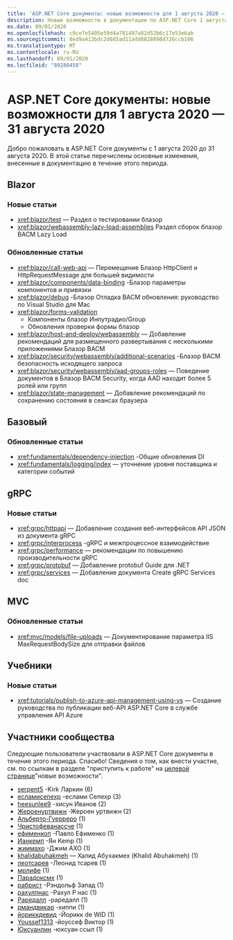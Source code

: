 ```yaml
---
title: 'ASP.NET Core документы: новые возможности для 1 августа 2020 — 31 августа 2020'
description: Новые возможности в документации по ASP.NET Core 1 августа 2020 — 31 августа 2020.
ms.date: 09/01/2020
ms.openlocfilehash: c9ce7e5405e59d4a781497a82d52b6c17e53e6ab
ms.sourcegitcommit: 8ed9a413bdc2d665ad11add8828898d726ccb106
ms.translationtype: MT
ms.contentlocale: ru-RU
ms.lasthandoff: 09/01/2020
ms.locfileid: "89280458"
---
```

# <a name="aspnet-core-docs-whats-new-for-august-1-2020---august-31-2020"></a>ASP.NET Core документы: новые возможности для 1 августа 2020 — 31 августа 2020

Добро пожаловать в ASP.NET Core документы с 1 августа 2020 до 31 августа 2020. В этой статье перечислены основные изменения, внесенные в документацию в течение этого периода.

## <a name="blazor"></a>Blazor

### <a name="new-articles"></a>Новые статьи

- <xref:blazor/test> — Раздел о тестировании блазор
- <xref:blazor/webassembly-lazy-load-assemblies> Раздел сборок блазор ВАСМ Lazy Load

### <a name="updated-articles"></a>Обновленные статьи

- <xref:blazor/call-web-api> — Перемещение Блазор HttpClient и HttpRequestMessage для большей видимости
- <xref:blazor/components/data-binding> -Блазор параметры компонентов и привязки
- <xref:blazor/debug> -Блазор Отладка ВАСМ обновления: руководство по Visual Studio для Mac
- <xref:blazor/forms-validation>
  - Компоненты блазор Инпутрадио/Group
  - Обновления проверки формы блазор
- <xref:blazor/host-and-deploy/webassembly> — Добавление рекомендаций для размещенного развертывания с несколькими приложениями Блазор ВАСМ
- <xref:blazor/security/webassembly/additional-scenarios> -Блазор ВАСМ безопасность исходящего запроса
- <xref:blazor/security/webassembly/aad-groups-roles> — Поведение документов в Блазор ВАСМ Security, когда AAD находит более 5 ролей или групп
- <xref:blazor/state-management> — Добавление рекомендаций по сохранению состояния в сеансах браузера

## <a name="fundamentals"></a>Базовый

### <a name="updated-articles"></a>Обновленные статьи

- <xref:fundamentals/dependency-injection> -Общие обновления DI
- <xref:fundamentals/logging/index> — уточнение уровня поставщика и категории событий

## <a name="grpc"></a>gRPC

### <a name="new-articles"></a>Новые статьи

- <xref:grpc/httpapi> — Добавление создания веб-интерфейсов API JSON из документа gRPC
- <xref:grpc/interprocess> -gRPC и межпроцессное взаимодействие
- <xref:grpc/performance> — рекомендации по повышению производительности gRPC
- <xref:grpc/protobuf> — Добавление protobuf Guide для .NET
- <xref:grpc/services> — Добавление документа Create gRPC Services doc

## <a name="mvc"></a>MVC

### <a name="updated-articles"></a>Обновленные статьи

- <xref:mvc/models/file-uploads> — Документирование параметра IIS MaxRequestBodySize для отправки файлов

## <a name="tutorials"></a>Учебники

### <a name="new-articles"></a>Новые статьи

- <xref:tutorials/publish-to-azure-api-management-using-vs> — Создание руководства по публикации веб-API ASP.NET Core в службе управления API Azure

## <a name="community-contributors"></a>Участники сообщества

Следующие пользователи участвовали в ASP.NET Core документы в течение этого периода. Спасибо! Сведения о том, как внести участие, см. по ссылкам в разделе "приступить к работе" на [целевой странице](index.yml)"новые возможности".

- [serpent5](https://github.com/serpent5) -Kirk Ларкин (6)
- [есламисепехр](https://github.com/eslamisepehr) -еслами Сепехр (3)
- [heesunlee9](https://github.com/heesunlee9) -хисун Иванов (2)
- [Жероенуртвижн](https://github.com/JeroenOortwijn) -Жероен уртвижн (2)
- [Альберто-Гуерреро](https://github.com/alberto-guerrero) (1)
- [Чристофеванассче](https://github.com/ChristopheVanassche) (1)
- [ефименкоп](https://github.com/efimenkop) -Павло Ефименко (1)
- [Ианкемп](https://github.com/IanKemp) -Ян Kemp (1)
- [жиимахо](https://github.com/jiimaho) -Джим АХО (1)
- [khalidabuhakmeh](https://github.com/khalidabuhakmeh) — Халид Абухакмех (Khalid Abuhakmeh) (1)
- [леотсарев](https://github.com/leotsarev) -Леонид тсарев (1)
- [мрлифе](https://github.com/mrlife) (1)
- [Парадоксмх](https://github.com/ParadoxMH) (1)
- [рабрист](https://github.com/rabryst) -Рэндольф Запад (1)
- [рахулпнас](https://github.com/rahulpnath) -Рахул P нас (1)
- [Раредалл](https://github.com/Raredall) -раредалл (1)
- [рмандвикар](https://github.com/rmandvikar) -хиппи (1)
- [йориккдевид](https://github.com/yorickdewid) -Йорикк de WID (1)
- [Youssef1313](https://github.com/Youssef1313) -йоуссеф Виктор (1)
- [Юксуанлин](https://github.com/YuxuanLin) -юксуан ссыл (1)
